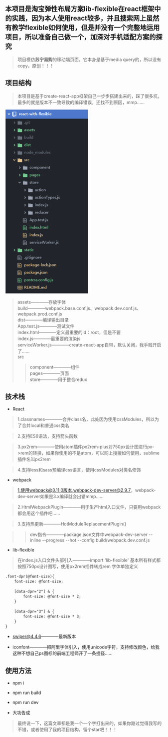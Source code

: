 ## 本项目是淘宝弹性布局方案lib-flexible在react框架中的实践，因为本人使用react较多，并且搜索网上虽然有教学flexible如何使用，但是并没有一个完整地运用项目，所以准备自己做一个，加深对手机适配方案的探究
> 项目模仿**苏宁易购**的移动端页面，它本身是基于media query的，所以没有copy，原创！！！

## 项目结构
> 本项目是基于create-react-app框架自己一步步搭建出来的，踩了很多坑，最多的就是版本不一致导致的编译错误，还找不到原因，mmp......

![普通进度条](https://github.com/OnPure/react-with-flexible/blob/master/static/images/structor.png)
> assets————存放字体<br/>
> build————webpack.base.conf.js、webpack.dev.conf.js、webpack.prod.conf.js<br/>
> dist————编译输出目录<br/>
> App.test.js————测试文件<br/>
> index.html————定义最重要的id：root，但是不要<meta name="viewport" content="width=device-width, initial-scale=1.0"> <br/>
> index.js————最重要的渲染js<br/>
> serviceWorker.js————create-react-app自带，默认关闭，我手贱开启了......<br/>
> src<br/>
>> component————组件<br/>
>> pages————页面<br/>
>> store————用于整合redux<br/>


## 技术栈

* React
> 1.classnames————合并class名，此处因为使用cssModules，所以为了合并local和普通css类名<br/>

> 2.支持ES6语法，支持箭头函数<br/>

> 3.px2rem————使用atom插件px2rem-plus对750px设计图进行px->rem的转换，如果你使用的不是atom，可以网上搜搜如何使用，sublime插件名叫px2rem<br/>

> 4.支持less和sass预编译css语言，使用cssModules对类名修饰<br/>



* webpack
> 1.使用webpack@3.11.0版本,webpack-dev-server@2.9.7，webpack-dev-server如果是3.x编译就会出错mmp......<br/>


> 2.HtmlWebpackPlugin————用于生产html入口文件，只要用webpack都会用这个插件吧......<br/>


> 3.支持热更新————HotModuleReplacementPlugin()<br/>


>> dev指令————package.json文件中webpack-dev-server --inline --progress --hot --config build/webpack.dev.conf.js<br/>

* lib-flexible
> 在index.js入口文件头部引入————import 'lib-flexible'
> 基本所有样式都按照750px设计图写，使用px2rem插件转成rem
> 字体单独定义
```
.font-dpr(@font-size){
    font-size: @font-size;

    [data-dpr="2"] & {
        font-size: @font-size * 2;
    }

    [data-dpr="3"] & {
        font-size: @font-size * 3;
    }
}
```



* swiper@4.4.6————最新版本



* iconfont————把阿里字体引入，使用unicode字符，支持修改颜色，给我这种不想自己ps图标的前端工程师开了一条捷径......

## 使用方法

* npm i

* npm run build

* npm run dev

* 大功告成

> 最终说一下，这篇文章都是我一个一个字打出来的，如果你路过觉得我写的不错，或者使用了我的项目结构，留个star吧！！！
> 
